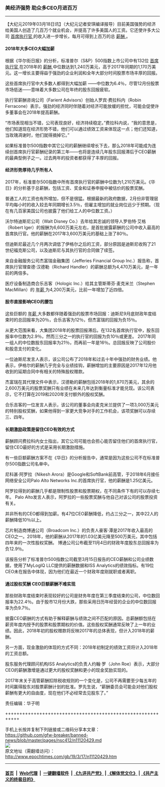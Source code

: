 ### 美经济强势 助众多CEO月进百万
------------------------

<p>
 【大纪元2019年03月18日讯】（大纪元记者安琪编译报导）目前美国强势的经济给美国人创造了几百万个就业机会，并提高了许多美国人的工资。它还使许多大公司
 <a href="http://www.epochtimes.com/gb/tag/%E9%A6%96%E5%B8%AD%E6%89%A7%E8%A1%8C%E5%AE%98.html">
  首席执行官
 </a>
 的收入进一步增长，每月可得到上百万的总
 <a href="http://www.epochtimes.com/gb/tag/%E8%96%AA%E9%85%AC.html">
  薪酬
 </a>
 。
</p>
<h4>
 2018年大多CEO大幅加薪
</h4>
<p>
 根据《华尔街日报》的分析，标准普尔（S&amp;P）500指数上市公司中有132位
 <a href="http://www.epochtimes.com/gb/tag/%E9%A6%96%E5%B8%AD%E6%89%A7%E8%A1%8C%E5%AE%98.html">
  首席执行官
 </a>
 在2018年的
 <a href="http://www.epochtimes.com/gb/tag/%E8%96%AA%E9%85%AC.html">
  薪酬
 </a>
 中位数达到1,240万美元，高于2017年同期的1,170万美元。这一增长主要得益于强劲的企业利润和全年大部分时间股票市场丰厚的回报。
</p>
<p>
 这些首席执行官中大多数人都得到大幅加薪 ——中位数为6.4％，尽管12月份股票市场低迷——意味着大多数公司在年终的股东回报疲软。
</p>
<p>
 执行官薪酬咨询公司（Farient Advisors）创始人罗宾·费拉科内（Robin Ferracone）表示，强劲的经济同时伴随着对经济可能放缓的担忧，可能会促使许多董事会在2018年提高薪酬。
</p>
<p>
 “市场表现相当不错，公司表现良好，经济持续稳定。”费拉科内说，“我的意思是，他们知道现在经济形势不错，他们可以通过绩效工资来体现这一点；他们还知道，当玫瑰凋谢时，他们就得摘掉它。”
</p>
<p>
 如果标准普尔500指数中其它公司的薪酬继续增长下去，那么2018年可能成为连续创首席执行官薪酬纪录的第三年——也将是连续几年股东回报滞后于CEO薪酬的最典型例子之一。过去两年的投资者都获得了丰厚的回报。
</p>
<h4>
 经济形势厚待几乎所有人
</h4>
<p>
 2017年，标准普尔500指数中所有首席执行官的薪酬中位数为1,210万美元。《华日》的分析基于总薪酬，包括工资、奖金和证券申报中被估价的股票奖酬。
</p>
<p>
 普通工人的工资也有所增加，但不是很猛。根据最新的政府数据，2月份非管理层平均每小时的收入较去年同期增长3.5％，但雇主增加的就业岗位远少于预期。（现在有几百家美国公司也披露了他们给工人的中位数工资。）
</p>
<p>
 沃尔特迪斯尼公司（Walt Disney Co.）去年给其忠诚的领导人罗伯特·艾格（Robert Iger）的报酬为6,600万美元左右，是首批披露薪酬的公司中收入最高的首席执行官。他的薪酬在2017年3,600万美元的基础上涨了80％。
</p>
<p>
 但迪斯尼最近几个月两次调低了伊格尔之后的工资，部分原因是迪斯尼收购了21世纪福克斯公司，以及迪斯尼与其执行官的合同做了续签。
</p>
<p>
 来自金融服务公司杰富瑞金融集团（Jefferies Financial Group Inc.）报告称，首席执行官理查德·汉德勒（Richard Handler）的薪酬总额为4,470万美元，是一年前的两倍多。
</p>
<p>
 医疗设备制造商合乐吉客（Hologic Inc.）给其主管斯蒂芬·麦克米兰（Stephen MacMillan）的
 <a href="http://www.epochtimes.com/gb/tag/%E5%B9%B4%E8%96%AA.html">
  年薪
 </a>
 为4,200万美元，比前一年增加了近四倍。
</p>
<h4>
 股市直接影响CEO的腰包
</h4>
<p>
 这些巨额的
 <a href="http://www.epochtimes.com/gb/tag/%E5%B9%B4%E8%96%AA.html">
  年薪
 </a>
 大多数都伴随着强劲的股票市场回报：迪斯尼9月底财政年度结束时的总回报率为20％，合乐吉客为12％，但杰富瑞的回报为负15％。
</p>
<p>
 从更大范围来看，大集团2018年的股票回报滞后。在132名首席执行官中，股东回报率中位数为2.9％，然而三分之一的执行官的回报为负10％或更差。 2017年同一组人的中位数股东回报率为21％，而再前一年是16％。总回报反映了公司股价和股息支付的变化。
</p>
<p>
 一位迪斯尼发言人表示，该公司公布了2018年和过去十年中强劲的财务业绩。他表示，伊格尔的薪酬几乎完全与业绩挂钩，薪酬增加的主要原因是2017年12月他收到的延期合同中有相关的特殊股权赠款。
</p>
<p>
 杰富瑞在其代理文件中表示，汉德勒的薪酬包括2018年的1,870万美元，其余的2,600万美元的股票奖酬只有业绩在未来几年达到衡量标准才能兑现。该公司表示，它不打算在2019和2020年支付额外的股权奖酬。
</p>
<p>
 合乐吉客的一位发言人表示，该公司的董事会向麦克米兰提供了一项3,000万美元的特别股权奖酬，如果他得到一家更大竞争对手的工作机会，该项奖酬可以存续三、四年。
</p>
<h4>
 长期激励政策是留住CEO有效的方式
</h4>
<p>
 薪酬顾问费拉科内女士指出，其它公司可能也会担心能否留住他们的首席执行官，留住CEO最好的方式是采用长期激励措施。
</p>
<p>
 有一些巨额薪酬方案不在《华日》的分析报告中，通常是因为这些公司不在标准普尔500指数公司名单中。
</p>
<p>
 尼科甚·阿罗拉（Nikesh Arora）是Google和SoftBank前高管，于2018年6月接任网络安全公司Palo Alto Networks Inc.的首席执行官，他的薪酬是1.25亿美元。
</p>
<p>
 阿罗拉得到的薪酬几乎都是限制性股票和股票期权，在不同条件下有的可以存续七年。 Palo Alto发言人表示，阿罗拉的一些股票奖酬与他自己对该公司的股票投资有关。
</p>
<p>
 并非所有的CEO都得到加薪。有47位CEO薪酬降低，约占三分之一，其中22人的薪酬降低10％以上。
</p>
<p>
 芯片制造商博通公司（Broadcom Inc.）的负责人豪客·潭是2017年收入最高的CEO之一。2018年，他的薪酬从2017年的1.03亿美元降至500万美元，其中包括四年来的一次性股权奖酬。 博通公司公布截至11月4日的财政年度股东总回报率为负12.9％。
</p>
<p>
 该报告分析了标准普尔500指数公司截至3月15日报告的CEO薪酬和公司业绩数据，使用了MyLogIQ LLC提供的薪酬数据和ISS Analytics的绩效指标。有19位CEO未在报告中体现，因为他们在最近一个财政年度刚就职或者离职。
</p>
<h4>
 通过股权奖酬 CEO巨额薪酬不难实现
</h4>
<p>
 那些财政年度结束时表现较好的公司是财务年度在第三季度结束的公司，中位数回报率为22.4％。由于股市12月份大跌，那些采用日历年经营的企业的中位数回报率为负9.7％。
</p>
<p>
 披露CEO薪酬的方式有助于解释薪酬与绩效之间不匹配的原因。总薪酬额包括在薪资年度内授予的股票和股票期权的价值。这些股权奖酬通常反映了上一年的业绩。因此，2018年初的股权赠款将反映2017年的总体表现，但计入2018年的薪酬。
</p>
<p>
 另一方面，现金激励的体现的方式不同：2018年初制定的绩效工资将计入2018年的工资总额。
</p>
<p>
 股东服务代理顾问机构ISS Analytics的负责人约翰·罗（John Roe）表示，大部分CEO的薪酬激增是通过更大的股权奖酬和更小的现金奖励实现的。
</p>
<p>
 2017年末关于高管薪酬扣除税收规则的一个变化是，公司不再需要至少每五年的时间赢得股东对股票薪酬计划的批准。罗先生说，“薪酬委员会可能会对他们股权薪酬有更大的自由度，现在他们不必经常去见股东了。”
</p>
<p>
 责任编辑：华子明
</p>

+++++++++++++++++++++++++++++++++++++++++++++++++++++++++++<br/><br/>
手机上长按并复制下列链接或二维码分享本文章：<br/>
https://github.com/gfw-breaker/banned-news/blob/master/pages/nsc412/n11120429.md <br/>
<a href='https://github.com/gfw-breaker/banned-news/blob/master/pages/nsc412/n11120429.md'><img src='https://github.com/gfw-breaker/banned-news/blob/master/pages/nsc412/n11120429.md.png'/></a> <br/>
原文地址（需翻墙访问）：http://www.epochtimes.com/gb/19/3/17/n11120429.htm


------------------------
#### [首页](https://github.com/gfw-breaker/banned-news/blob/master/README.md) &nbsp;|&nbsp; [Web代理](https://github.com/labour-camp/helloworld) &nbsp;|&nbsp; [一键翻墙软件](https://github.com/gfw-breaker/nogfw/blob/master/README.md) &nbsp;| [《九评共产党》](https://github.com/gfw-breaker/9ping.md/blob/master/README.md#九评之一评共产党是什么) | [《解体党文化》](https://github.com/gfw-breaker/jtdwh.md/blob/master/README.md) | [《共产主义的终极目的》](https://github.com/gfw-breaker/gczydzjmd.md/blob/master/README.md)

